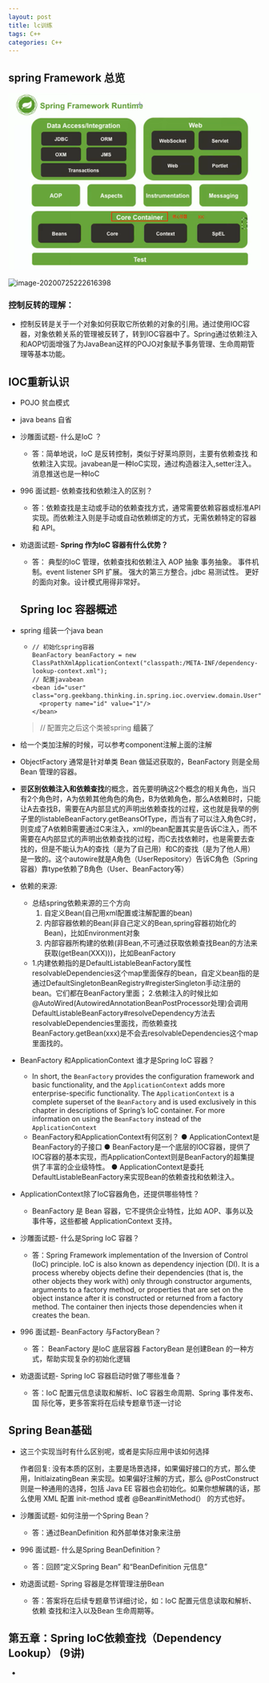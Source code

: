 ```yaml
---
layout: post
title: lc训练
tags: C++
categories: C++
---
```


## spring Framework 总览

![image-20200725222616398](../img/2021-02-16-SpringFramework.asserts/image-20200725223335787.png)

![image-20200725222616398](C:/Users/admin/AppData/Roaming/Typora/typora-user-images/image-20200725222616398.png)

### 控制反转的理解：

- 控制反转是关于一个对象如何获取它所依赖的对象的引用。通过使用IOC容器，对象依赖关系的管理被反转了，转到IOC容器中了。Spring通过依赖注入和AOP切面增强了为JavaBean这样的POJO对象赋予事务管理、生命周期管理等基本功能。

## IOC重新认识

- POJO 贫血模式

- java beans 自省

- 沙雕面试题- 什么是IoC ？

  - 答：简单地说，IoC 是反转控制，类似于好莱坞原则，主要有依赖查找
    和依赖注入实现。javabean是一种IoC实现，通过构造器注入,setter注入。消息推送也是一种IoC

- 996 面试题- 依赖查找和依赖注入的区别？

  - 答：依赖查找是主动或手动的依赖查找方式，通常需要依赖容器或标准API
    实现。而依赖注入则是手动或自动依赖绑定的方式，无需依赖特定的容器和
    API。

- 劝退面试题- **Spring 作为IoC 容器有什么优势？**

  - 答：
    典型的IoC 管理，依赖查找和依赖注入
    AOP 抽象
    事务抽象。
    事件机制。event listener
    SPI 扩展。
    强大的第三方整合。jdbc
    易测试性。
    更好的面向对象。设计模式用得非常好。

  ## Spring Ioc 容器概述

- spring 组装一个java bean
    - ```
      // 初始化spring容器
      BeanFactory beanFactory = new ClassPathXmlApplicationContext("classpath:/META-INF/dependency-lookup-context.xml");
      // 配置javabean
      <bean id="user" class="org.geekbang.thinking.in.spring.ioc.overview.domain.User">
        <property name="id" value="1"/>
      </bean>
      ```

    >  // 配置完之后这个类被spring **组装**了
    
- 给一个类加注解的时候，可以参考component注解上面的注解

-  ObjectFactory 通常是针对单类 Bean 做延迟获取的，BeanFactory 则是全局 Bean 管理的容器。

- 要**区别依赖注入和依赖查找**的概念，首先要明确这2个概念的相关角色，当只有2个角色时，A为依赖其他角色的角色，B为依赖角色，那么A依赖B时，只能让A去查找B，需要在A内部显式的声明出依赖查找的过程，这也就是我举的例子里的listableBeanFactory.getBeansOfType，而当有了可以注入角色C时，则变成了A依赖B需要通过C来注入，xml的bean配置其实是告诉C注入，而不需要在A内部显式的声明出依赖查找的过程，而C去找依赖时，也是需要去查找的，但是不能认为A的查找（是为了自己用）和C的查找（是为了他人用）是一致的。<bean id="userRepository" class="ioc.overview.repository.UserRepository"
      autowire="byType">这个autowire就是A角色（UserRepository）告诉C角色（Spring容器）靠type依赖了B角色（User、BeanFactory等）

- 依赖的来源:

    - 总结spring依赖来源的三个方向
        1. 自定义Bean(自己用xml配置或注解配置的bean)
        2. 内部容器依赖的Bean(非自己定义的Bean,spring容器初始化的Bean)，比如Environment对象
        3.  内部容器所构建的依赖(非Bean,不可通过获取依赖查找Bean的方法来获取(getBean(XXX)))，比如BeanFactory
    - 1.内建依赖指的是DefaultListableBeanFactory属性resolvableDependencies这个map里面保存的bean，自定义bean指的是通过DefaultSingletonBeanRegistry#registerSingleton手动注册的bean。它们都在BeanFactory里面；
        2.依赖注入的时候比如@AutoWired(AutowiredAnnotationBeanPostProcessor处理)会调用DefaultListableBeanFactory#resolveDependency方法去resolvableDependencies里面找，而依赖查找BeanFactory.getBean(xxx)是不会去resolvableDependencies这个map里面找的。

- BeanFactory 和ApplicationContext 谁才是Spring IoC 容器？

    - In short, the `BeanFactory` provides the configuration framework and basic functionality, and the `ApplicationContext` adds more enterprise-specific functionality. The `ApplicationContext` is a complete superset of the `BeanFactory` and is used exclusively in this chapter in descriptions of Spring’s IoC container. For more information on using the `BeanFactory` instead of the `ApplicationContext`
    - BeanFactory和ApplicationContext有何区别？
        ● ApplicationContext是BeanFactory的子接口
        ● BeanFactory是一个底层的IOC容器，提供了IOC容器的基本实现，而ApplicationContext则是BeanFactory的超集提供了丰富的企业级特性。
        ● ApplicationContext是委托DefaultListableBeanFactory来实现Bean的依赖查找和依赖注入。

- ApplicationContext除了IoC容器角色，还提供哪些特性？

    - BeanFactory 是 Bean 容器，它不提供企业特性，比如 AOP、事务以及 事件等，这些都被 ApplicationContext 支持。

- 沙雕面试题- 什么是Spring IoC 容器？

    -  答：Spring Framework implementation of the Inversion of
        Control (IoC) principle. IoC is also known as dependency
        injection (DI). It is a process whereby objects define their
        dependencies (that is, the other objects they work with) only
        through constructor arguments, arguments to a factory
        method, or properties that are set on the object instance after it
        is constructed or returned from a factory method. The container
        then injects those dependencies when it creates the bean.

- 996 面试题- BeanFactory 与FactoryBean？

    - 答：
        BeanFactory 是IoC 底层容器
        FactoryBean 是创建Bean 的一种方式，帮助实现复杂的初始化逻辑

- 劝退面试题- Spring IoC 容器启动时做了哪些准备？

    - 答：IoC 配置元信息读取和解析、IoC 容器生命周期、Spring 事件发布、国
        际化等，更多答案将在后续专题章节逐一讨论


## Spring Bean基础

- 这三个实现当时有什么区别呢，或者是实际应用中该如何选择

  作者回复: 没有本质的区别，主要是场景选择，如果偏好接口的方式，那么使用，InitlaizatingBean 来实现。如果偏好注解的方式，那么 @PostConstruct 则是一种通用的选择，包括 Java EE 容器也会初始化。如果你想解耦的话，那么使用 XML 配置 init-method 或者 @Bean#initMethod(） 的方式也好。

- 沙雕面试题- 如何注册一个Spring Bean？

  - 答：通过BeanDefinition 和外部单体对象来注册

- 996 面试题- 什么是Spring BeanDefinition？

  - 答：回顾“定义Spring Bean” 和“BeanDefinition 元信息”

- 劝退面试题- Spring 容器是怎样管理注册Bean

  - 答：答案将在后续专题章节详细讨论，如：IoC 配置元信息读取和解析、依赖
    查找和注入以及Bean 生命周期等。

## 第五章：Spring IoC依赖查找（Dependency Lookup） (9讲)

- 